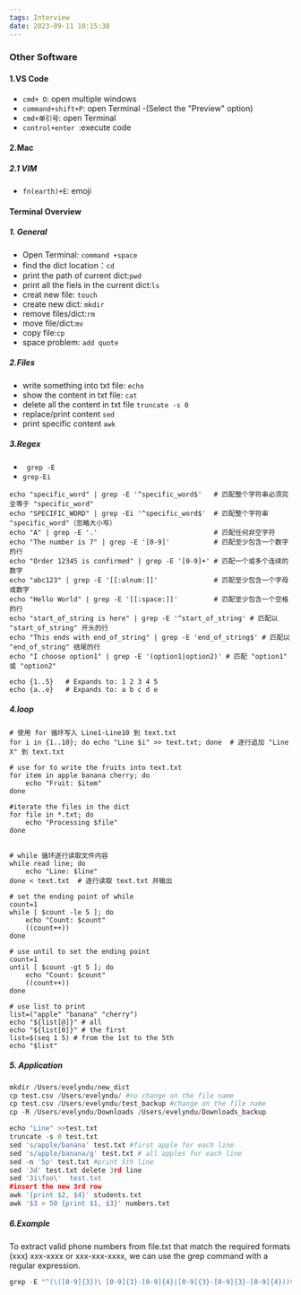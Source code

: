 ```yaml
---
tags: Interview
date: 2023-09-11 10:15:38
---
```



### Other Software

#### 1.VS Code
- `cmd+ O`: open multiple windows
- `command+shift+P`: open Terminal -(Select the "Preview" option)
-  `cmd+单引号`: open Terminal
- `control+enter `:execute code


#### 2.Mac

##### 2.1 VIM
- `fn(earth)+E`: emoji 

#### Terminal Overview

##### 1. General
- Open Terminal: `command +space`
- find the dict location：`cd`
- print the path of current dict:`pwd`
- print all the fiels in the current dict:`ls`
- creat new file: `touch`
- create new dict: `mkdir`
- remove files/dict:`rm`
- move file/dict:`mv`
- copy file:`cp`
- space problem: `add quote`

##### 2.Files
- write something into txt file: `echo`
- show the content in txt file: `cat`
- delete all the content in txt file `truncate -s 0`
- replace/print content `sed`
- print specific content `awk`

##### 3.Regex
- ` grep -E`
- `grep-Ei`

```text
echo "specific_word" | grep -E '^specific_word$'   # 匹配整个字符串必须完全等于 "specific_word"
echo "SPECIFIC_WORD" | grep -Ei '^specific_word$'  # 匹配整个字符串 "specific_word"（忽略大小写）
echo "A" | grep -E '.'                             # 匹配任何非空字符
echo "The number is 7" | grep -E '[0-9]'           # 匹配至少包含一个数字的行
echo "Order 12345 is confirmed" | grep -E '[0-9]+' # 匹配一个或多个连续的数字
echo "abc123" | grep -E '[[:alnum:]]'              # 匹配至少包含一个字母或数字
echo "Hello World" | grep -E '[[:space:]]'         # 匹配至少包含一个空格的行
echo "start_of_string is here" | grep -E '^start_of_string' # 匹配以 "start_of_string" 开头的行
echo "This ends with end_of_string" | grep -E 'end_of_string$' # 匹配以 "end_of_string" 结尾的行
echo "I choose option1" | grep -E '(option1|option2)' # 匹配 "option1" 或 "option2"

echo {1..5}   # Expands to: 1 2 3 4 5
echo {a..e}   # Expands to: a b c d e
```

##### 4.loop
```text
# 使用 for 循环写入 Line1-Line10 到 text.txt
for i in {1..10}; do echo "Line $i" >> text.txt; done  # 逐行追加 "Line X" 到 text.txt

# use for to write the fruits into text.txt
for item in apple banana cherry; do
    echo "Fruit: $item"
done

#iterate the files in the dict
for file in *.txt; do
    echo "Processing $file"
done


# while 循环逐行读取文件内容
while read line; do
    echo "Line: $line"
done < text.txt  # 逐行读取 text.txt 并输出

# set the ending point of while
count=1
while [ $count -le 5 ]; do
    echo "Count: $count"
    ((count++))
done

# use until to set the ending point
count=1
until [ $count -gt 5 ]; do
    echo "Count: $count"
    ((count++))
done

# use list to print
list=("apple" "banana" "cherry")
echo "${list[@]}" # all
echo "${list[0]}" # the first
list=$(seq 1 5) # from the 1st to the 5th
echo "$list"
```

##### 5. Application

```python
mkdir /Users/evelyndu/new_dict
cp test.csv /Users/evelyndu/ #no change on the file name
cp test.csv /Users/evelyndu/test_backup #change on the file name
cp -R /Users/evelyndu/Downloads /Users/evelyndu/Downloads_backup

echo "Line" >>test.txt
truncate -s 0 test.txt
sed 's/apple/banana' test.txt #first apple for each line
sed 's/apple/banana/g' test.txt # all apples for each line
sed -n '5p' test.txt #print 5th line
sed '3d' test.txt delete 3rd line
sed '3i\foo\'  test.txt  
#insert the new 3rd row
awk '{print $2, $4}' students.txt
awk '$3 > 50 {print $1, $3}' numbers.txt

```

##### 6.Example

To extract valid phone numbers from file.txt that match the required formats (xxx) xxx-xxxx or xxx-xxx-xxxx, we can use the grep command with a regular expression.
```python
grep -E "^(\([0-9]{3})\ [0-9]{3}-[0-9]{4}|[0-9]{3}-[0-9]{3}-[0-9]{4}))$"
```